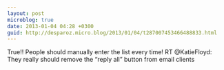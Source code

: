 ```yaml
---
layout: post
microblog: true
date: 2013-01-04 04:28 +0300
guid: http://desparoz.micro.blog/2013/01/04/t287007453466488833.html
---
```

True!! People should manually enter the list every time! RT @KatieFloyd: They really should remove the “reply all” button from email clients
